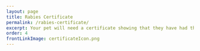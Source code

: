 ```yaml
---
layout: page
title: Rabies Certificate
permalink: /rabies-certificate/
excerpt: Your pet will need a certificate showing that they have had their rabies vaccination.  Here’s an example of what a rabies certificate looks like
order: 4
frontLinkImage: certificateIcon.png
---
```


